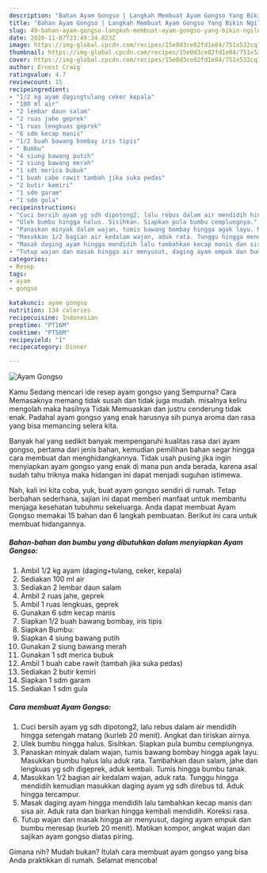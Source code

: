 ```yaml
---
description: "Bahan Ayam Gongso | Langkah Membuat Ayam Gongso Yang Bikin Ngiler"
title: "Bahan Ayam Gongso | Langkah Membuat Ayam Gongso Yang Bikin Ngiler"
slug: 49-bahan-ayam-gongso-langkah-membuat-ayam-gongso-yang-bikin-ngiler
date: 2020-11-07T23:49:34.823Z
image: https://img-global.cpcdn.com/recipes/15e0d3ce02fd1e84/751x532cq70/ayam-gongso-foto-resep-utama.jpg
thumbnail: https://img-global.cpcdn.com/recipes/15e0d3ce02fd1e84/751x532cq70/ayam-gongso-foto-resep-utama.jpg
cover: https://img-global.cpcdn.com/recipes/15e0d3ce02fd1e84/751x532cq70/ayam-gongso-foto-resep-utama.jpg
author: Ernest Craig
ratingvalue: 4.7
reviewcount: 15
recipeingredient:
- "1/2 kg ayam dagingtulang ceker kepala"
- "100 ml air"
- "2 lembar daun salam"
- "2 ruas jahe geprek"
- "1 ruas lengkuas geprek"
- "6 sdm kecap manis"
- "1/2 buah bawang bombay iris tipis"
- " Bumbu"
- "4 siung bawang putih"
- "2 siung bawang merah"
- "1 sdt merica bubuk"
- "1 buah cabe rawit tambah jika suka pedas"
- "2 butir kemiri"
- "1 sdm garam"
- "1 sdm gula"
recipeinstructions:
- "Cuci bersih ayam yg sdh dipotong2, lalu rebus dalam air mendidih hingga setengah matang (kurleb 20 menit). Angkat dan tiriskan airnya."
- "Ulek bumbu hingga halus. Sisihkan. Siapkan pula bumbu cemplungnya."
- "Panaskan minyak dalam wajan, tumis bawang bombay hingga agak layu. Masukkan bumbu halus lalu aduk rata. Tambahkan daun salam, jahe dan lengkuas yg sdh digeprek, aduk kembali. Tumis hingga bumbu tanak."
- "Masukkan 1/2 bagian air kedalam wajan, aduk rata. Tunggu hingga mendidih kemudian masukkan daging ayam yg sdh direbus td. Aduk hingga tercampur."
- "Masak daging ayam hingga mendidih lalu tambahkan kecap manis dan sisa air. Aduk rata dan biarkan hingga kembali mendidih. Koreksi rasa."
- "Tutup wajan dan masak hingga air menyusut, daging ayam empuk dan bumbu meresap (kurleb 20 menit). Matikan kompor, angkat wajan dan sajikan ayam gongso diatas piring."
categories:
- Resep
tags:
- ayam
- gongso

katakunci: ayam gongso 
nutrition: 134 calories
recipecuisine: Indonesian
preptime: "PT16M"
cooktime: "PT56M"
recipeyield: "1"
recipecategory: Dinner

---
```



![Ayam Gongso](https://img-global.cpcdn.com/recipes/15e0d3ce02fd1e84/751x532cq70/ayam-gongso-foto-resep-utama.jpg)

Kamu Sedang mencari ide resep ayam gongso yang Sempurna? Cara Memasaknya memang tidak susah dan tidak juga mudah. misalnya keliru mengolah maka hasilnya Tidak Memuaskan dan justru cenderung tidak enak. Padahal ayam gongso yang enak harusnya sih punya aroma dan rasa yang bisa memancing selera kita.



Banyak hal yang sedikit banyak mempengaruhi kualitas rasa dari ayam gongso, pertama dari jenis bahan, kemudian pemilihan bahan segar hingga cara membuat dan menghidangkannya. Tidak usah pusing jika ingin menyiapkan ayam gongso yang enak di mana pun anda berada, karena asal sudah tahu triknya maka hidangan ini dapat menjadi suguhan istimewa.


Nah, kali ini kita coba, yuk, buat ayam gongso sendiri di rumah. Tetap berbahan sederhana, sajian ini dapat memberi manfaat untuk membantu menjaga kesehatan tubuhmu sekeluarga. Anda dapat membuat Ayam Gongso memakai 15 bahan dan 6 langkah pembuatan. Berikut ini cara untuk membuat hidangannya.

<!--inarticleads1-->

##### Bahan-bahan dan bumbu yang dibutuhkan dalam menyiapkan Ayam Gongso:

1. Ambil 1/2 kg ayam (daging+tulang, ceker, kepala)
1. Sediakan 100 ml air
1. Sediakan 2 lembar daun salam
1. Ambil 2 ruas jahe, geprek
1. Ambil 1 ruas lengkuas, geprek
1. Gunakan 6 sdm kecap manis
1. Siapkan 1/2 buah bawang bombay, iris tipis
1. Siapkan  Bumbu:
1. Siapkan 4 siung bawang putih
1. Gunakan 2 siung bawang merah
1. Gunakan 1 sdt merica bubuk
1. Ambil 1 buah cabe rawit (tambah jika suka pedas)
1. Sediakan 2 butir kemiri
1. Siapkan 1 sdm garam
1. Sediakan 1 sdm gula




<!--inarticleads2-->

##### Cara membuat Ayam Gongso:

1. Cuci bersih ayam yg sdh dipotong2, lalu rebus dalam air mendidih hingga setengah matang (kurleb 20 menit). Angkat dan tiriskan airnya.
1. Ulek bumbu hingga halus. Sisihkan. Siapkan pula bumbu cemplungnya.
1. Panaskan minyak dalam wajan, tumis bawang bombay hingga agak layu. Masukkan bumbu halus lalu aduk rata. Tambahkan daun salam, jahe dan lengkuas yg sdh digeprek, aduk kembali. Tumis hingga bumbu tanak.
1. Masukkan 1/2 bagian air kedalam wajan, aduk rata. Tunggu hingga mendidih kemudian masukkan daging ayam yg sdh direbus td. Aduk hingga tercampur.
1. Masak daging ayam hingga mendidih lalu tambahkan kecap manis dan sisa air. Aduk rata dan biarkan hingga kembali mendidih. Koreksi rasa.
1. Tutup wajan dan masak hingga air menyusut, daging ayam empuk dan bumbu meresap (kurleb 20 menit). Matikan kompor, angkat wajan dan sajikan ayam gongso diatas piring.




Gimana nih? Mudah bukan? Itulah cara membuat ayam gongso yang bisa Anda praktikkan di rumah. Selamat mencoba!
